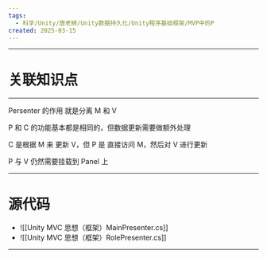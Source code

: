 ```yaml
---
tags:
  - 科学/Unity/唐老狮/Unity数据持久化/Unity程序基础框架/MVP中的P
created: 2025-03-15
---
```


---
# 关联知识点



---

Persenter 的作用 就是分离 M 和 V

P 和 C 的功能基本都是相同的，但数据更新需要做额外处理

C 是根据 M 来 更新 V，但 P 是 直接访问 M，然后对 V 进行更新

P 与 V 仍然需要挂载到 Panel 上


---
# 源代码

- ![[Unity MVC 思想（框架）MainPresenter.cs]]
- ![[Unity MVC 思想（框架）RolePresenter.cs]]

---